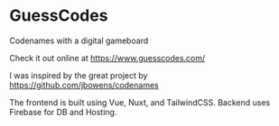 # GuessCodes

Codenames with a digital gameboard

Check it out online at https://www.guesscodes.com/

I was inspired by the great project by https://github.com/jbowens/codenames

The frontend is built using Vue, Nuxt, and TailwindCSS.  Backend uses Firebase for DB and Hosting.






